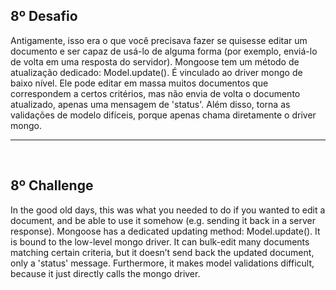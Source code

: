 ## 8º Desafio

Antigamente, isso era o que você precisava fazer se quisesse editar um documento e ser capaz de usá-lo de alguma forma (por exemplo, enviá-lo de volta em uma resposta do servidor). Mongoose tem um método de atualização dedicado: Model.update(). É vinculado ao driver mongo de baixo nível. Ele pode editar em massa muitos documentos que correspondem a certos critérios, mas não envia de volta o documento atualizado, apenas uma mensagem de 'status'. Além disso, torna as validações de modelo difíceis, porque apenas chama diretamente o driver mongo.


<hr>
<br>

## 8º Challenge

In the good old days, this was what you needed to do if you wanted to edit a document, and be able to use it somehow (e.g. sending it back in a server response). Mongoose has a dedicated updating method: Model.update(). It is bound to the low-level mongo driver. It can bulk-edit many documents matching certain criteria, but it doesn’t send back the updated document, only a 'status' message. Furthermore, it makes model validations difficult, because it just directly calls the mongo driver.

